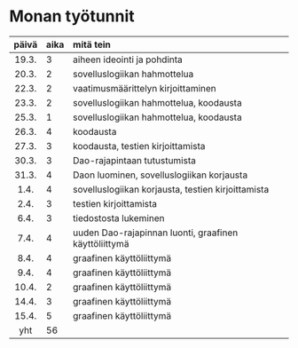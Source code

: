 # Monan työtunnit

| päivä | aika | mitä tein  |
| :----:|:-----| :-----|
| 19.3. | 3    | aiheen ideointi ja pohdinta |
| 20.3. | 2    | sovelluslogiikan hahmottelua |
| 22.3. | 2    | vaatimusmäärittelyn kirjoittaminen |
| 23.3. | 2    | sovelluslogiikan hahmottelua, koodausta |
| 25.3. | 1    | sovelluslogiikan hahmottelua, koodausta |
| 26.3. | 4    | koodausta |
| 27.3. | 3    | koodausta, testien kirjoittamista |
| 30.3. | 3    | Dao-rajapintaan tutustumista      |
| 31.3. | 4    | Daon luominen, sovelluslogiikan korjausta  |
|  1.4. | 4    | sovelluslogiikan korjausta, testien kirjoittamista |
|  2.4. | 3    | testien kirjoittamista  |
|  6.4. | 3    | tiedostosta lukeminen  |
|  7.4. | 4    | uuden Dao-rajapinnan luonti, graafinen käyttöliittymä |
|  8.4. | 4    | graafinen käyttöliittymä  |
|  9.4. | 4    | graafinen käyttöliittymä  |
| 10.4. | 2    | graafinen käyttöliittymä  |
| 14.4. | 3    | graafinen käyttöliittymä  |
| 15.4. | 5    | graafinen käyttöliittymä  |
| yht   | 56   |       |
